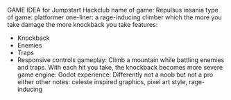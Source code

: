 GAME IDEA for Jumpstart Hackclub
name of game: Repulsus insania
type of game: platformer
one-liner: a rage-inducing climber which the more you take damage the more knockback you take
features:
- Knockback
- Enemies
- Traps
- Responsive controls
gameplay: Climb a mountain while battling enemies and traps. With each hit you take, the knockback becomes more severe
game engine: Godot
experience: Differently not a noob but not a pro either
other notes: celeste inspired graphics, pixel art style, rage-inducing 